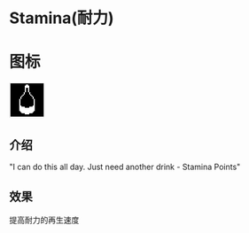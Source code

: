 # Stamina(耐力)

# 图标

![Stamina](assetes/stats/Stamina.png)

## 介绍

"I can do this all day. Just need another drink - Stamina Points"

## 效果

提高耐力的再生速度
